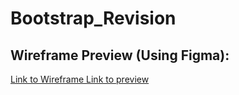 # Bootstrap_Revision

<h2>Wireframe Preview (Using Figma):</h2>
<a href="https://www.figma.com/file/RPHpIeMz6toWf8CdfmSqul/Untitled?type=whiteboard&node-id=0%3A1&t=1n5pVZqgHQj1oeQS-1" >Link to Wireframe <a />
<a href="[https://www.figma.com/file/RPHpIeMz6toWf8CdfmSqul/Untitled?type=whiteboard&node-id=0%3A1&t=1n5pVZqgHQj1oeQS-1](https://ixgnoy.github.io/Bootstrap_Revision/)" >Link to preview<a />

